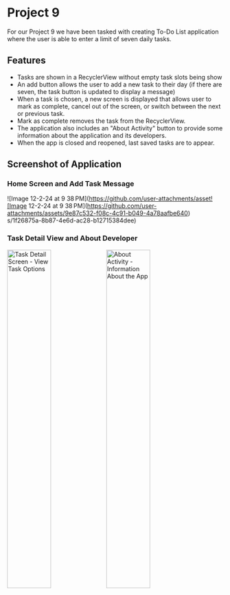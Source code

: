 # Project 9

For our Project 9 we have been tasked with creating To-Do List application where the user is able to enter a limit of seven daily tasks.

## Features

- Tasks are shown in a RecyclerView without empty task slots being show
- An add button allows the user to add a new task to their day (if there are seven, the task button is updated to display a message)
- When a task is chosen, a new screen is displayed that allows user to mark as complete, cancel out of the screen, or switch between the next or previous task.
- Mark as complete removes the task from the RecyclerView.
- The application also includes an "About Activity" button to provide some information about the application and its developers.
- When the app is closed and reopened, last saved tasks are to appear.

## Screenshot of Application

### Home Screen and Add Task Message
![Image 12-2-24 at 9 38 PM](https://github.com/user-attachments/asset![Image 12-2-24 at 9 38 PM](https://github.com/user-attachments/assets/9e87c532-f08c-4c91-b049-4a78aafbe640)
s/1f26875a-8b87-4e6d-ac28-b12715384dee)

### Task Detail View and About Developer
<p float="left">
    <img src="https://github.com/user-attachments/assets/230c9257-1828-429d-be7b-c3698a23fc07" alt="Task Detail Screen - View Task Options" width="45%" />
    <img src="https://github.com/user-attachments/assets/006c5fd7-2d5c-4ef6-b2bc-4c8e5108ea9b" alt="About Activity - Information About the App" width="45%" />
</p>
